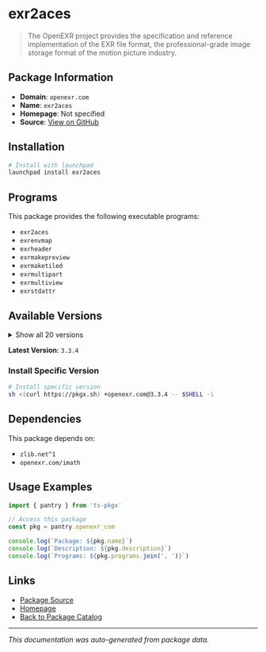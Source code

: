 # exr2aces

> The OpenEXR project provides the specification and reference implementation of the EXR file format, the professional-grade image storage format of the motion picture industry.

## Package Information

- **Domain**: `openexr.com`
- **Name**: `exr2aces`
- **Homepage**: Not specified
- **Source**: [View on GitHub](https://github.com/pkgxdev/pantry/tree/main/projects/openexr.com/package.yml)

## Installation

```bash
# Install with launchpad
launchpad install exr2aces
```

## Programs

This package provides the following executable programs:

- `exr2aces`
- `exrenvmap`
- `exrheader`
- `exrmakepreview`
- `exrmaketiled`
- `exrmultipart`
- `exrmultiview`
- `exrstdattr`

## Available Versions

<details>
<summary>Show all 20 versions</summary>

- `3.3.4`, `3.3.3`, `3.3.2`, `3.3.1`, `3.3.0`
- `3.2.126`, `3.2.4`, `3.2.3`, `3.2.2`, `3.2.1`
- `3.2.0`, `3.1.13`, `3.1.12`, `3.1.11`, `3.1.10`
- `3.1.9`, `3.1.8`, `3.1.7`, `3.1.6`, `2.5.10`

</details>

**Latest Version**: `3.3.4`

### Install Specific Version

```bash
# Install specific version
sh <(curl https://pkgx.sh) +openexr.com@3.3.4 -- $SHELL -i
```

## Dependencies

This package depends on:

- `zlib.net^1`
- `openexr.com/imath`

## Usage Examples

```typescript
import { pantry } from 'ts-pkgx'

// Access this package
const pkg = pantry.openexr_com

console.log(`Package: ${pkg.name}`)
console.log(`Description: ${pkg.description}`)
console.log(`Programs: ${pkg.programs.join(', ')}`)
```

## Links

- [Package Source](https://github.com/pkgxdev/pantry/tree/main/projects/openexr.com/package.yml)
- [Homepage](#)
- [Back to Package Catalog](../package-catalog.md)

---

*This documentation was auto-generated from package data.*
